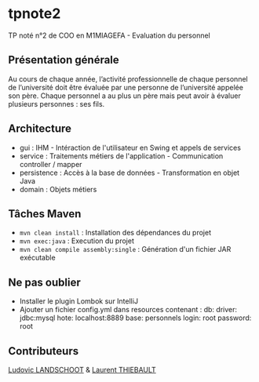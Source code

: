 # tpnote2
TP noté n°2 de COO en M1MIAGEFA - Evaluation du personnel

## Présentation générale
Au cours de chaque année, l’activité professionnelle de chaque personnel de l’université doit être évaluée par une personne de l’université appelée son père. Chaque personnel a au plus un père mais peut avoir à évaluer plusieurs personnes : ses fils.

## Architecture
* gui : IHM - Intéraction de l'utilisateur en Swing et appels de services
* service : Traitements métiers de l'application - Communication controller / mapper
* persistence : Accès à la base de données - Transformation en objet Java
* domain : Objets métiers

## Tâches Maven
* `mvn clean install` : Installation des dépendances du projet
* `mvn exec:java` : Execution du projet
* `mvn clean compile assembly:single` : Génération d'un fichier JAR exécutable

## Ne pas oublier
* Installer le plugin Lombok sur IntelliJ
* Ajouter un fichier config.yml dans resources contenant :
db:
    driver: jdbc:mysql
    hote: localhost:8889
    base: personnels
    login: root
    password: root

## Contributeurs
[Ludovic LANDSCHOOT](http://github.com/landschoot) & [Laurent THIEBAULT](http://github.com/lauthieb)
